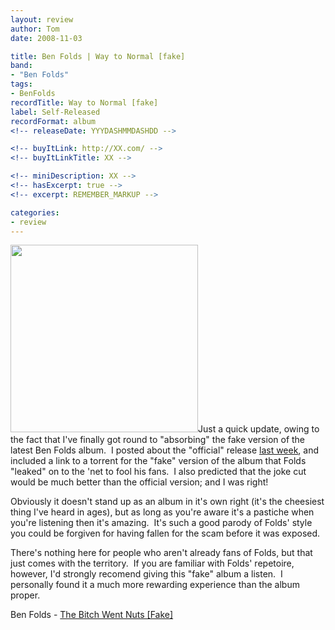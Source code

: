 ```yaml
---
layout: review
author: Tom
date: 2008-11-03

title: Ben Folds | Way to Normal [fake]
band:
- "Ben Folds"
tags:
- BenFolds
recordTitle: Way to Normal [fake]
label: Self-Released
recordFormat: album
<!-- releaseDate: YYYDASHMMDASHDD -->

<!-- buyItLink: http://XX.com/ -->
<!-- buyItLinkTitle: XX -->

<!-- miniDescription: XX -->
<!-- hasExcerpt: true -->
<!-- excerpt: REMEMBER_MARKUP -->

categories:
- review
---
```


<a href="http://eatenbymonsters.files.wordpress.com/2008/11/waytonormal_leakversion.jpg"><img class="alignright size-full wp-image-100" title="waytonormal_leakversion" src="http://eatenbymonsters.files.wordpress.com/2008/11/waytonormal_leakversion.jpg" alt="" width="300" height="300" /></a>Just a quick update, owing to the fact that I've finally got round to "absorbing" the fake version of the latest Ben Folds album.  I posted about the "official" release <a href="http://eatenbymonsters.wordpress.com/2008/10/19/way-to-normal-ben-folds/">last week</a>, and included a link to a torrent for the "fake" version of the album that Folds "leaked" on to the 'net to fool his fans.  I also predicted that the joke cut would be much better than the official version; and I was right!

Obviously it doesn't stand up as an album in it's own right (it's the cheesiest thing I've heard in ages), but as long as you're aware it's a pastiche when you're listening then it's amazing.  It's such a good parody of Folds' style you could be forgiven for having fallen for the scam before it was exposed.

There's nothing here for people who aren't already fans of Folds, but that just comes with the territory.  If you are familiar with Folds' repetoire, however, I'd strongly recomend giving this "fake" album a listen.  I personally found it a much more rewarding experience than the album proper.

Ben Folds - <a href="http://www.mediafire.com/file/nmeyygqeeza/BenFolds_TheBitchWentNutsFake.mp3">The Bitch Went Nuts [Fake]</a>